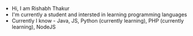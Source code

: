- Hi, I am Rishabh Thakur
- I'm currently a student and intersted in learning programming languages
- Currently I know - Java, JS, Python (currently learning), PHP (currently learning), NodeJS
